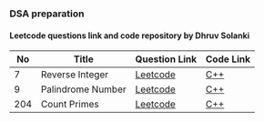 ### DSA preparation
#### Leetcode questions link and code repository by Dhruv Solanki

| No | Title | Question Link | Code Link |
| - | - | - | - |
| 7 | Reverse Integer | [Leetcode](https://leetcode.com/problems/reverse-integer/description/) | [C++](./code/7_reverse_integer.cpp) |
| 9 | Palindrome Number | [Leetcode](https://leetcode.com/problems/palindrome-number/description/) | [C++](./code/9_palindrome_number.cpp) |
| 204 | Count Primes | [Leetcode](https://leetcode.com/problems/count-primes/description/) | [C++](./code/204_count_primes.cpp) |
 
